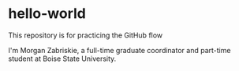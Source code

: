 # hello-world
This repository is for practicing the GitHub flow

I'm Morgan Zabriskie, a full-time graduate coordinator and part-time student at Boise State University.
